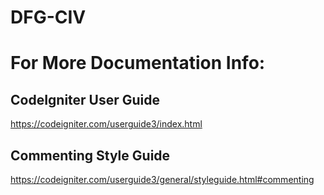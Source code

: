 # DFG-CIV

# For More Documentation Info:
## CodeIgniter User Guide
<https://codeigniter.com/userguide3/index.html>

## Commenting Style Guide
<https://codeigniter.com/userguide3/general/styleguide.html#commenting>


